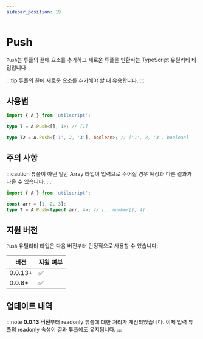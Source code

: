 ```yaml
---
sidebar_position: 19
---
```


# Push

`Push`는 튜플의 끝에 요소를 추가하고 새로운 튜플을 반환하는 TypeScript 유틸리티 타입입니다.

:::tip
튜플의 끝에 새로운 요소를 추가해야 할 때 유용합니다.
:::

## 사용법

```ts
import { A } from 'utilscript';

type T = A.Push<[], 1>; // [1]

type T2 = A.Push<['1', 2, '3'], boolean>; // ['1', 2, '3', boolean]
```

## 주의 사항

:::caution
튜플이 아닌 일반 Array 타입이 입력으로 주어질 경우 예상과 다른 결과가 나올 수 있습니다.
:::

```ts
import { A } from 'utilscript';

const arr = [1, 2, 3];
type T = A.Push<typeof arr, 4>; // [...number[], 4]
```

## 지원 버전

`Push` 유틸리티 타입은 다음 버전부터 안정적으로 사용할 수 있습니다:

| 버전    | 지원 여부 |
| ------- | --------- |
| 0.0.13+ | ✅        |
| 0.0.8+  | ✅        |

## 업데이트 내역

:::note
**0.0.13 버전**부터 readonly 튜플에 대한 처리가 개선되었습니다. 이제 입력 튜플의 readonly 속성이 결과 튜플에도 유지됩니다.
:::
